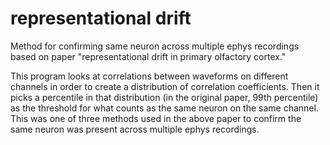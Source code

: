 # representational drift

Method for confirming same neuron across multiple ephys recordings based on paper "representational drift in primary olfactory cortex." 

This program looks at correlations between waveforms on different channels in order to create a distribution of correlation coefficients. Then it picks a percentile in that distribution (in the original paper, 99th percentile) as the threshold for what counts as the same neuron on the same channel. This was one of three methods used in the above paper to confirm the same neuron was present across multiple ephys recordings.
